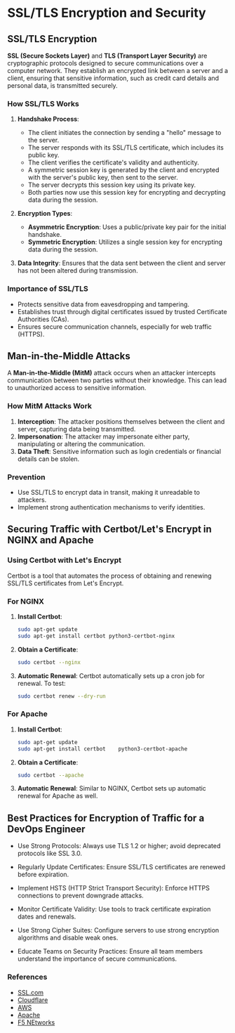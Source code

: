 # SSL/TLS Encryption and Security

## SSL/TLS Encryption
**SSL (Secure Sockets Layer)** and **TLS (Transport Layer Security)** are cryptographic protocols designed to secure communications over a computer network. They establish an encrypted link between a server and a client, ensuring that sensitive information, such as credit card details and personal data, is transmitted securely.

### How SSL/TLS Works
1. **Handshake Process**:
   - The client initiates the connection by sending a "hello" message to the server.
   - The server responds with its SSL/TLS certificate, which includes its public key.
   - The client verifies the certificate's validity and authenticity.
   - A symmetric session key is generated by the client and encrypted with the server's public key, then sent to the server.
   - The server decrypts this session key using its private key.
   - Both parties now use this session key for encrypting and decrypting data during the session.

2. **Encryption Types**:
   - **Asymmetric Encryption**: Uses a public/private key pair for the initial handshake.
   - **Symmetric Encryption**: Utilizes a single session key for encrypting data during the session.

3. **Data Integrity**: Ensures that the data sent between the client and server has not been altered during transmission.

### Importance of SSL/TLS
- Protects sensitive data from eavesdropping and tampering.
- Establishes trust through digital certificates issued by trusted Certificate Authorities (CAs).
- Ensures secure communication channels, especially for web traffic (HTTPS).

## Man-in-the-Middle Attacks
A **Man-in-the-Middle (MitM)** attack occurs when an attacker intercepts communication between two parties without their knowledge. This can lead to unauthorized access to sensitive information.

### How MitM Attacks Work
1. **Interception**: The attacker positions themselves between the client and server, capturing data being transmitted.
2. **Impersonation**: The attacker may impersonate either party, manipulating or altering the communication.
3. **Data Theft**: Sensitive information such as login credentials or financial details can be stolen.

### Prevention
- Use SSL/TLS to encrypt data in transit, making it unreadable to attackers.
- Implement strong authentication mechanisms to verify identities.

## Securing Traffic with Certbot/Let's Encrypt in NGINX and Apache

### Using Certbot with Let's Encrypt
Certbot is a tool that automates the process of obtaining and renewing SSL/TLS certificates from Let's Encrypt.

### For NGINX
1. **Install Certbot**:
   ```sh
   sudo apt-get update
   sudo apt-get install certbot python3-certbot-nginx
   ```

2. **Obtain a Certificate**:
   ```sh
   sudo certbot --nginx
   ```

3. **Automatic Renewal**:
   Certbot automatically sets up a cron job for renewal. To test:

    ```sh
    sudo certbot renew --dry-run
    ```

### For Apache
1. **Install Certbot**: 
   ```sh
   sudo apt-get update
   sudo apt-get install certbot    python3-certbot-apache
   ```

2. **Obtain a Certificate**:
   ```sh
   sudo certbot --apache
   ```
3. **Automatic Renewal**:
   Similar to NGINX, Certbot sets up automatic renewal for Apache as well.


## Best Practices for Encryption of Traffic for a DevOps Engineer

- Use Strong Protocols: Always use TLS 1.2 or higher; avoid deprecated protocols like SSL 3.0.

- Regularly Update Certificates: Ensure SSL/TLS certificates are renewed before expiration.

- Implement HSTS (HTTP Strict Transport Security): Enforce HTTPS connections to prevent downgrade attacks.

- Monitor Certificate Validity: Use tools to track certificate expiration dates and renewals.

- Use Strong Cipher Suites: Configure servers to use strong encryption algorithms and disable weak ones.

- Educate Teams on Security Practices: Ensure all team members understand the importance of secure communications.


### References
- [SSL.com](https://www.ssl.com/article/what-is-ssl-tls-an-in-depth-guide/)
- [Cloudflare](https://www.cloudflare.com/learning/ssl/how-does-ssl-work/)
- [AWS](https://aws.amazon.com/compare/the-difference-between-ssl-and-tls/)
- [Apache](https://httpd.apache.org/docs/2.4/ssl/ssl_intro.html)
- [F5 NEtworks](https://www.f5.com/glossary/ssl-tls-encryption)